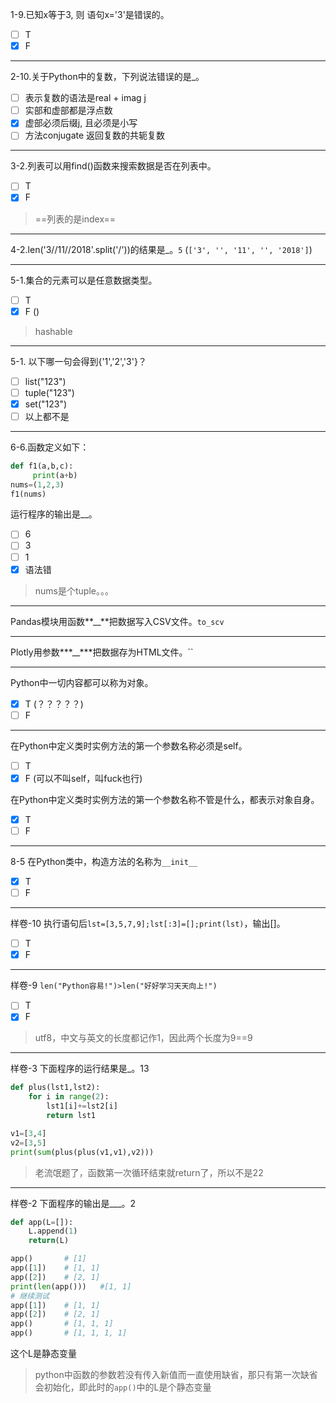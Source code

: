 1-9.已知x等于3, 则 语句x='3'是错误的。

* [ ] T
* [x] F

---

2-10.关于Python中的复数，下列说法错误的是_。

* [ ] 表示复数的语法是real + imag j
* [ ] 实部和虚部都是浮点数
* [x] 虚部必须后缀j, 且必须是小写
* [ ] 方法conjugate 返回复数的共轭复数

---

3-2.列表可以用find()函数来搜索数据是否在列表中。

* [ ] T
* [x] F

> ==列表的是index==

---

4-2.len('3//11//2018'.split('/'))的结果是_。`5` (`['3', '', '11', '', '2018']`)

---

5-1.集合的元素可以是任意数据类型。

* [ ] T
* [x] F ()

> hashable

---

5-1. 以下哪一句会得到{'1','2','3'}？ 

* [ ] list("123")
* [ ] tuple("123")
* [x] set("123")
* [ ] 以上都不是

---

6-6.函数定义如下：

```python
def f1(a,b,c):
     print(a+b)
nums=(1,2,3)
f1(nums)
```

运行程序的输出是__。

* [ ] 6
* [ ] 3
* [ ] 1
* [x] 语法错

> nums是个tuple。。。

---

Pandas模块用函数**__**把数据写入CSV文件。`to_scv`

---

Plotly用参数***__\***把数据存为HTML文件。``

---

Python中一切内容都可以称为对象。

* [x] T (？？？？？)
* [ ] F

---

在Python中定义类时实例方法的第一个参数名称必须是self。

* [ ] T
* [x] F (可以不叫self，叫fuck也行)

在Python中定义类时实例方法的第一个参数名称不管是什么，都表示对象自身。

* [x] T
* [ ] F

---

8-5 在Python类中，构造方法的名称为`__init__`

* [x] T
* [ ] F

---

样卷-10 执行语句后`lst=[3,5,7,9];lst[:3]=[];print(lst)`，输出[]。

* [ ] T
* [x] F

---

样卷-9 `len("Python容易!")>len("好好学习天天向上!")`

* [ ] T
* [x] F

> utf8，中文与英文的长度都记作1，因此两个长度为9==9

---

样卷-3 下面程序的运行结果是_。13

```python
def plus(lst1,lst2):
    for i in range(2):
        lst1[i]+=lst2[i]
        return lst1

v1=[3,4]
v2=[3,5]
print(sum(plus(plus(v1,v1),v2)))
```

> 老流氓题了，函数第一次循环结束就return了，所以不是22

---

样卷-2 下面程序的输出是___。2

```python
def app(L=[]):
    L.append(1)
    return(L)

app()		# [1]
app([1])	# [1, 1]
app([2])	# [2, 1]
print(len(app()))	#[1, 1]
# 继续测试
app([1])	# [1, 1]
app([2])	# [2, 1]
app()		# [1, 1, 1]
app()		# [1, 1, 1, 1]
```

这个L是静态变量

> python中函数的参数若没有传入新值而一直使用缺省，那只有第一次缺省会初始化，即此时的`app()`中的L是个静态变量